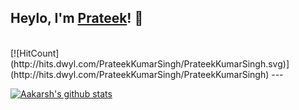 
## Heylo, I'm <a href="https://www.linkedin.com/in/prateeksingh1590/detail/" target="_blank">Prateek</a>! 👋
<br />
[![HitCount](http://hits.dwyl.com/PrateekKumarSingh/PrateekKumarSingh.svg)](http://hits.dwyl.com/PrateekKumarSingh/PrateekKumarSingh)
---

[![Aakarsh's github stats](https://github-readme-stats.vercel.app/api?username=PrateekKumarSingh&include_all_commits=true&count_private=true&show_icons=true&line_height=20&title_color=FFFFFF&icon_color=FFFFFF&text_color=FFFFFF&bg_color=0D1117)](https://github.com/anuraghazra/github-readme-stats)

